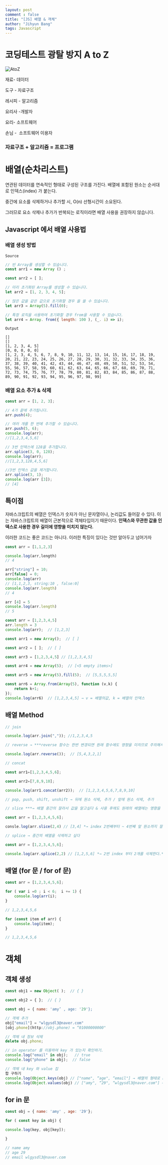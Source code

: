 ```yaml
---
layout: post
comment : false
title: "[JS] 배열 & 객체"
author: "Jihyun Bang"
tags: Javascript
---
```


# 코딩테스트 광탈 방지 A to Z
![AtoZ](../assets/javascript.png)

재료- 데이터

도구 - 자료구조

레시피 - 알고리즘

요리사 -개발자

요리- 소프트웨어

손님 -  소프트웨어 이용자

### 자료구조 + 알고리즘 = 프로그램

# 배열(순차리스트)

연관된 데이터를 연속적인 형태로 구성된 구조를 가진다. 배열에 포함된 원소는 순서대로 인덱스(index) 가 붙는다.

중간에 요소를 삭제하거나 추가할 시, O(n) 선형시간이 소요된다.

그러므로 요소 삭제나 추가가 반복되는 로직이라면 배열 사용을 권장하지 않습니다.

## Javascript 에서 배열 사용법

### 배열 생성 방법

`Source`

```jsx
// 빈 Array를 생성할 수 있습니다.
const arr1 = new Array () ;

const arr2 = [ ];

// 미리 초기화된 Array를 생성할 수 있습니다.
let arr2 = [1, 2, 3, 4, 5];

// 많은 값을 같은 값으로 초기화할 경우 을 쓸 수 있습니다.
let arr3 = Array(5).fill(0);

// 특정 로직을 사용하여 초기화할 경우 from을 사용할 수 있습니다.
let arr4 = Array. from({ length: 100 ), (_. i) => i);
```

`Output`

```
[]
[]
[1, 2, 3, 4, 5]
[0, 0, 0, 0, 0]
[1, 2, 3, 4, 5, 6, 7, 8, 9, 10, 11, 12, 13, 14, 15, 16, 17, 18, 19, 20, 21, 22, 23, 24, 25, 26, 27, 28, 29, 30, 31, 32, 33, 34, 35, 36, 37, 38, 39, 40, 41, 42, 43, 44, 46, 47, 48, 49, 50, 51, 52, 53, 54, 55, 56, 57, 58, 59, 60, 61, 62, 63, 64, 65, 66, 67, 68, 69, 70, 71, 72, 73, 74, 75, 76, 77, 78, 79, 80, 81, 82, 83, 84, 85, 86, 87, 88, 89, 90, 91, 92, 93, 94, 95, 96, 97, 98, 99]
```

### 배열 요소 추가 & 삭제

```jsx
const arr = [1, 2, 3];

// 4가 끝에 추가됩니다.
arr.push(4); 

// 여러 개를 한 번에 추가할 수 있습니다.
arr.push(5, 6); 
console.log(arr);
//[1,2,3,4,5,6]

// 3번 인덱스에 128을 추가합니다.
arr.splice(3, 0, 128); 
console.log(arr);
//[1,2,3,128,4,5,6]

//3번 인덱스 값을 제거합니다.
arr.splice(3, 1);
console.log(arr [3]);
// [4]
```

## 특이점

자바스크립트의 배열은 인덱스가 숫자가 아닌 문자열이나, 논리값도 들어갈 수 있다. 이는 자바스크립트의 배열이 근본적으로 객체타입이기 때문이다. **인덱스와 무관한 값을 인덱스로 사용한 경우 길이에 영향을 미치지 않는다.** 

이러한 코드는 좋은 코드는 아니다. 이러한 특징이 있다는 것만 알아두고 넘어가자

```jsx
const arr = [1,1,2,3]

console.log(arr,length)
// 4

arr["string"] = 10;
arr[false] = 0;
console.log(arr) 
// [1,1,2,3, string:10 , false:0]
console.log(arr.length)
// 4

arr [4] = 5
console.log(arr.length)
// 5

const arr = [1,2,3,4,5]
arr.length = 3
console.log(arr);  // [1,2,3]

const arr1 = new Array();  // [ ]

const arr2 = [ ];  // [ ] 

const arr3 = [1,2,3,4,5] // [1,2,3,4,5]

const arr4 = new Array(5);  // [<5 empty items>]

const arr5 = new Array(5),fill(5);  // [5,5,5,5,5]

const arr6 = Array.from(Array(5), function (v,k) {
	return k+1;
});
console.log(arr6)  // [1,2,3,4,5] → v = 배열의값, k = 배열의 인덱스
```

## 배열 Method

```jsx
// join

console.log(arr.join(",")); //1,2,3,4,5

// reverse → ***reverse 함수는 한번 변경되면 원래 함수에도 영향을 미치므로 주의해서 사용해야한다.***

console.log(arr.reverse());  // [5,4,3,2,1]

// concat

const arr1=[1,2,3,4,5,6];

const arr2=[7,8,9,10];

console.log(arr1.concat(arr2));  // [1,2,3,4,5,6,7,8,9,10]

// pop, push, shift, unshift → 뒤에 원소 삭제, 추가 / 앞에 원소 삭제, 추가

// slice ***→ 배열 중간의 잘라서 값을 알고싶다 & 사용 후에도 원래의 배열에는 영향을 끼치지 않음*** 

const arr = [1,2,3,4,5,6];

consle.log(arr.slice(2,4) // [3,4] *→ index 2번째부터 ~ 4번째 앞 원소까지 잘라낸다.*

// splice → 중간의 배열을 삭제하고 싶다

const arr = [1,2,3,4,5,6];

console.log(arr.splice(2,2) // [1,2,5,6] *→ 2번 index 부터 2개를 삭제한다.*
```

## 배열 (for 문 /  for of 문)

```jsx
const arr = [1,2,3,4,5,6];

for ( var i =0 ; i < 6;  i += 1) {
	console.log(arr(i);
}

// 1,2,3,4,5,6

for (const item of arr) {
	console.log(item);
}

// 1,2,3,4,5,6
```

# 객체

## 객체 생성

```jsx
const obj1 = new Object( );  // { }

const obj2 = { };  // { }

const obj = { name: 'amy’ , age: '29'};
```

```jsx
// 객체 추가
obj["email"] = "wlgysdl3@naver.com"
[obj.phone](http://obj.phone) = “01000000000"       

// 객체 내 정보 삭제 
delete obj.phone;

// in operator 를 이용하여 key 가 있는지 확인하기.
console.log("email" in obj);   // true
console.log("phone" in obj);  // false

// 객체 내 key 와 value 집
합 구하기
console.log(Object.keys(obj) // ["name", “age", “email"] → 배열의 형태로 key 나옴 
console.log(Object.values(obj) // ["amy", “29", “wlgysdl3@naver.com"] → 배열의 형태로 value 나옴
```

## for in 문

```jsx
const obj = { name: 'amy' , age: '29'};  

for ( const key in obj) {

console.log(key, obj[key]);

}

// name amy 
// age 29 
// email wlgysdl3@naver.com
```